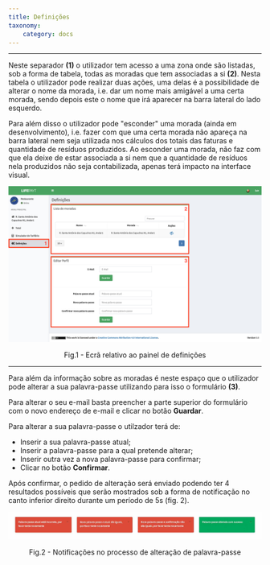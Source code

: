 ```yaml
---
title: Definições
taxonomy:
    category: docs
---
```


---

Neste separador **(1)** o utilizador tem acesso a uma zona onde são listadas, sob a forma de tabela, todas as moradas que tem associadas a si **(2)**. Nesta tabela o utilizador pode realizar duas ações, uma delas é a possibilidade de alterar o nome da morada, i.e. dar um nome mais amigável a uma certa morada, sendo depois este o nome que irá aparecer na barra lateral do lado esquerdo.  

Para além disso o utilizador pode "esconder" uma morada (ainda em desenvolvimento), i.e. fazer com que uma certa morada não apareça na barra lateral nem seja utilizada nos cálculos dos totais das faturas e quantidade de resíduos produzidos. Ao esconder uma morada, não faz com que ela deixe de estar associada a si nem que a quantidade de resíduos nela produzidos não seja contabilizada, apenas terá impacto na interface visual.  

![Settings](user_business_settings_pt.jpg)
<center>Fig.1 - Ecrã relativo ao painel de definições</center>

---

Para além da informação sobre as moradas é neste espaço que o utilizador pode alterar a sua palavra-passe utilizando para isso o formulário **(3)**. 

Para alterar o seu e-mail basta preencher a parte superior do formulário com o novo endereço de e-mail e clicar no botão **Guardar**.

Para alterar a sua palavra-passe o utilzador terá de:

* Inserir a sua palavra-passe atual;
* Inserir a palavra-passe para a qual pretende alterar;
* Inserir outra vez a nova palavra-passe para confirmar;
* Clicar no botão **Confirmar**. 

Após confirmar, o pedido de alteração será enviado podendo ter 4 resultados possíveis que serão mostrados sob a forma de notificação no canto inferior direito durante um período de 5s (fig. 2).

![Notifications](cpNotifications_pt.jpg?resize=1080)
<center>Fig.2 - Notificações no processo de alteração de palavra-passe</center>